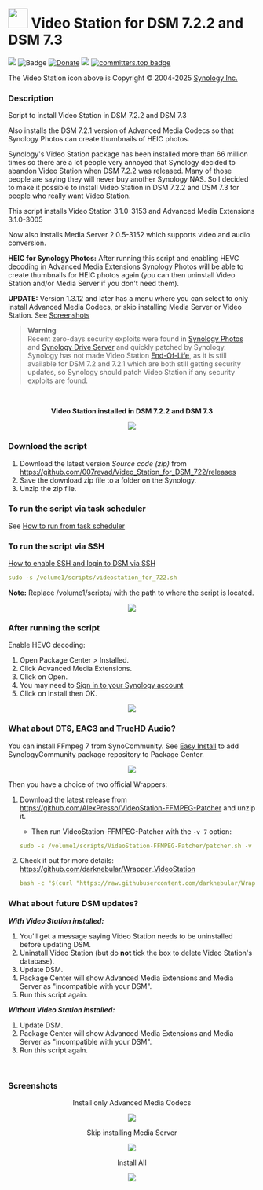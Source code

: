 # <img src="images/VideoStation_64.png" width="40"> Video Station for DSM 7.2.2 and DSM 7.3

<a href="https://github.com/007revad/Video_Station_for_DSM_722/releases"><img src="https://img.shields.io/github/release/007revad/Video_Station_for_DSM_722.svg"></a>
![Badge](https://hitscounter.dev/api/hit?url=https%3A%2F%2Fgithub.com%2F007revad%2FVideo_Station_for_DSM_722&label=Visitors&icon=github&color=%23198754&message=&style=flat&tz=Australia%2FSydney)
[![Donate](https://img.shields.io/badge/Donate-PayPal-green.svg)](https://www.paypal.com/paypalme/007revad)
[![](https://img.shields.io/static/v1?label=Sponsor&message=%E2%9D%A4&logo=GitHub&color=%23fe8e86)](https://github.com/sponsors/007revad)
[![committers.top badge](https://user-badge.committers.top/australia/007revad.svg)](https://user-badge.committers.top/australia/007revad)

The Video Station icon above is Copyright © 2004-2025 [Synology Inc.](https://kb.synology.com/en-br/DSM/help/DSM/Home/about?version=7)

### Description

Script to install Video Station in DSM 7.2.2 and DSM 7.3

Also installs the DSM 7.2.1 version of Advanced Media Codecs so that Synology Photos can create thumbnails of HEIC photos.

Synology's Video Station package has been installed more than 66 million times so there are a lot people very annoyed that Synology decided to abandon Video Station when DSM 7.2.2 was released. Many of those people are saying they will never buy another Synology NAS. So I decided to make it possible to install Video Station in DSM 7.2.2 and DSM 7.3 for people who really want Video Station.

This script installs Video Station 3.1.0-3153 and Advanced Media Extensions 3.1.0-3005

Now also installs Media Server 2.0.5-3152 which supports video and audio conversion.

**HEIC for Synology Photos:** After running this script and enabling HEVC decoding in Advanced Media Extensions Synology Photos will be able to create thumbnails for HEIC photos again (you can then uninstall Video Station and/or Media Server if you don't need them).

**UPDATE:** Version 1.3.12 and later has a menu where you can select to only install Advanced Media Codecs, or skip installing Media Server or Video Station. See 
<a href="#Screenshots">Screenshots</a>

> **Warning** <br>
> Recent zero-days security exploits were found in [Synology Photos](https://www.synology.com/en-us/security/advisory/Synology_SA_24_19) and [Synology Drive Server](https://www.synology.com/en-global/security/advisory/Synology_SA_24_21) and quickly patched by Synology. <br>
> Synology has not made Video Station [End-Of-Life](https://www.synology.com/en-us/products/status?tab=software), as it is still available for DSM 7.2 and 7.2.1 which are both still getting security updates, so Synology should patch Video Station if any security exploits are found.

<br>

**<p align="center">Video Station installed in DSM 7.2.2 and DSM 7.3</p>**
<!-- <p align="center"><img src="/images/installed-1.png"></p> -->

<p align="center"><img src="/images/installed-3.png"></p>

### Download the script

1. Download the latest version _Source code (zip)_ from https://github.com/007revad/Video_Station_for_DSM_722/releases
2. Save the download zip file to a folder on the Synology.
3. Unzip the zip file.

### To run the script via task scheduler

See [How to run from task scheduler](https://github.com/007revad/Video_Station_for_DSM_722/blob/main/how_to_run_from_scheduler.md)

### To run the script via SSH

[How to enable SSH and login to DSM via SSH](https://kb.synology.com/en-global/DSM/tutorial/How_to_login_to_DSM_with_root_permission_via_SSH_Telnet)

```YAML
sudo -s /volume1/scripts/videostation_for_722.sh
```

**Note:** Replace /volume1/scripts/ with the path to where the script is located.

<p align="center"><img src="/images/script_v1-1.png"></p>

### After running the script

Enable HEVC decoding:
1. Open Package Center > Installed.
2. Click Advanced Media Extensions.
3. Click on Open.
4. You may need to [Sign in to your Synology account](https://github.com/007revad/Video_Station_for_DSM_722/blob/main/syno_account_sign_in.md)
5. Click on Install then OK.

<p align="center"><img src="/images/enable_hevc.png"></p>

### What about DTS, EAC3 and TrueHD Audio?

You can install FFmpeg 7 from SynoCommunity. See [Easy Install](https://synocommunity.com/#easy-install) to add SynologyCommunity package repository to Package Center.

<p align="center"><img src="/images/ffmpeg7.png"></p>

Then you have a choice of two official Wrappers:
</br>

1) Download  the latest release from https://github.com/AlexPresso/VideoStation-FFMPEG-Patcher and unzip it.

    - Then run VideoStation-FFMPEG-Patcher with the `-v 7` option:
    ```YAML
    sudo -s /volume1/scripts/VideoStation-FFMPEG-Patcher/patcher.sh -v 7
    ```
2) Check it out for more details: https://github.com/darknebular/Wrapper_VideoStation
    ```YAML
    bash -c "$(curl "https://raw.githubusercontent.com/darknebular/Wrapper_VideoStation/main/installer.sh")"
    ```

### What about future DSM updates?

***With Video Station installed:***

1. You'll get a message saying Video Station needs to be uninstalled before updating DSM.
2. Uninstall Video Station (but do **not** tick the box to delete Video Station's database).
3. Update DSM.
4. Package Center will show Advanced Media Extensions and Media Server as "incompatible with your DSM".
5. Run this script again.

***Without Video Station installed:***

1. Update DSM.
2. Package Center will show Advanced Media Extensions and Media Server as "incompatible with your DSM".
3. Run this script again.

</br>

<div id="Screenshots"></div>

### Screenshots

<p align="center">Install only Advanced Media Codecs</p>
<p align="center"><img src="/images/install_ame_only.png"></p>

<p align="center">Skip installing Media Server</p>
<p align="center"><img src="/images/skip_ms.png"></p>

<p align="center">Install All</p>
<p align="center"><img src="/images/install_all.png"></p>

</br>
